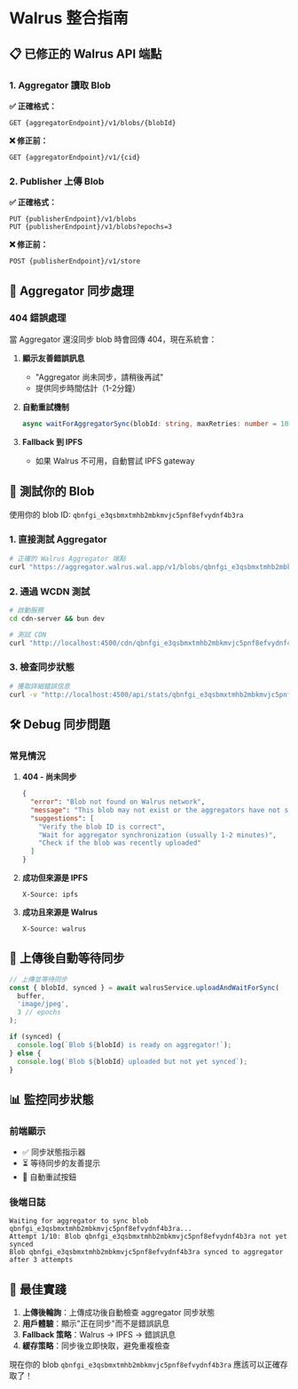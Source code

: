 # Walrus 整合指南

## 📋 已修正的 Walrus API 端點

### 1. Aggregator 讀取 Blob
**✅ 正確格式：**
```
GET {aggregatorEndpoint}/v1/blobs/{blobId}
```

**❌ 修正前：**
```
GET {aggregatorEndpoint}/v1/{cid}
```

### 2. Publisher 上傳 Blob
**✅ 正確格式：**
```
PUT {publisherEndpoint}/v1/blobs
PUT {publisherEndpoint}/v1/blobs?epochs=3
```

**❌ 修正前：**
```
POST {publisherEndpoint}/v1/store
```

## 🔄 Aggregator 同步處理

### 404 錯誤處理
當 Aggregator 還沒同步 blob 時會回傳 404，現在系統會：

1. **顯示友善錯誤訊息**
   - "Aggregator 尚未同步，請稍後再試"
   - 提供同步時間估計（1-2分鐘）

2. **自動重試機制**
   ```typescript
   async waitForAggregatorSync(blobId: string, maxRetries: number = 10, delayMs: number = 2000)
   ```

3. **Fallback 到 IPFS**
   - 如果 Walrus 不可用，自動嘗試 IPFS gateway

## 🧪 測試你的 Blob

使用你的 blob ID: `qbnfgi_e3qsbmxtmhb2mbkmvjc5pnf8efvydnf4b3ra`

### 1. 直接測試 Aggregator
```bash
# 正確的 Walrus Aggregator 端點
curl "https://aggregator.walrus.wal.app/v1/blobs/qbnfgi_e3qsbmxtmhb2mbkmvjc5pnf8efvydnf4b3ra"
```

### 2. 通過 WCDN 測試
```bash
# 啟動服務
cd cdn-server && bun dev

# 測試 CDN
curl "http://localhost:4500/cdn/qbnfgi_e3qsbmxtmhb2mbkmvjc5pnf8efvydnf4b3ra"
```

### 3. 檢查同步狀態
```bash
# 獲取詳細錯誤信息
curl -v "http://localhost:4500/api/stats/qbnfgi_e3qsbmxtmhb2mbkmvjc5pnf8efvydnf4b3ra"
```

## 🛠 Debug 同步問題

### 常見情況

1. **404 - 尚未同步**
   ```json
   {
     "error": "Blob not found on Walrus network",
     "message": "This blob may not exist or the aggregators have not synced it yet.",
     "suggestions": [
       "Verify the blob ID is correct",
       "Wait for aggregator synchronization (usually 1-2 minutes)",
       "Check if the blob was recently uploaded"
     ]
   }
   ```

2. **成功但來源是 IPFS**
   ```
   X-Source: ipfs
   ```

3. **成功且來源是 Walrus**
   ```
   X-Source: walrus
   ```

## 🚀 上傳後自動等待同步

```typescript
// 上傳並等待同步
const { blobId, synced } = await walrusService.uploadAndWaitForSync(
  buffer, 
  'image/jpeg', 
  3 // epochs
);

if (synced) {
  console.log(`Blob ${blobId} is ready on aggregator!`);
} else {
  console.log(`Blob ${blobId} uploaded but not yet synced`);
}
```

## 📊 監控同步狀態

### 前端顯示
- ✅ 同步狀態指示器
- ⏳ 等待同步的友善提示
- 🔄 自動重試按鈕

### 後端日誌
```
Waiting for aggregator to sync blob qbnfgi_e3qsbmxtmhb2mbkmvjc5pnf8efvydnf4b3ra...
Attempt 1/10: Blob qbnfgi_e3qsbmxtmhb2mbkmvjc5pnf8efvydnf4b3ra not yet synced
Blob qbnfgi_e3qsbmxtmhb2mbkmvjc5pnf8efvydnf4b3ra synced to aggregator after 3 attempts
```

## 🎯 最佳實踐

1. **上傳後輪詢**：上傳成功後自動檢查 aggregator 同步狀態
2. **用戶體驗**：顯示"正在同步"而不是錯誤訊息
3. **Fallback 策略**：Walrus → IPFS → 錯誤訊息
4. **緩存策略**：同步後立即快取，避免重複檢查

現在你的 blob `qbnfgi_e3qsbmxtmhb2mbkmvjc5pnf8efvydnf4b3ra` 應該可以正確存取了！